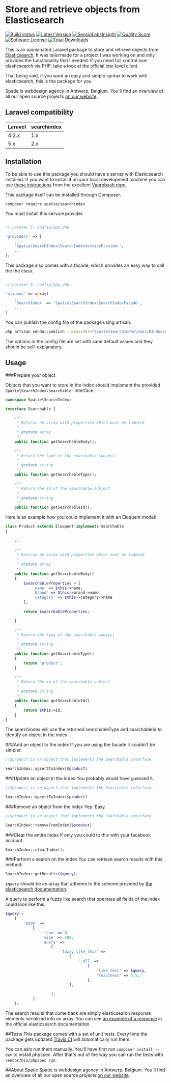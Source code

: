 Store and retrieve objects from Elasticsearch
=================
[![Build status](https://img.shields.io/travis/spatie/searchindex.svg)](https://travis-ci.org/spatie/searchindex)
[![Latest Version](https://img.shields.io/github/release/spatie/searchindex.svg?style=flat-square)](https://github.com/freekmurze/searchindex/releases)
[![SensioLabsInsight](https://img.shields.io/sensiolabs/i/47cca532-7a48-4f62-ac66-77f9a0ef122e.svg)](https://insight.sensiolabs.com/projects/47cca532-7a48-4f62-ac66-77f9a0ef122e)
[![Quality Score](https://img.shields.io/scrutinizer/g/spatie/searchindex.svg?style=flat-square)](https://scrutinizer-ci.com/g/spatie/searchindex)
[![Software License](https://img.shields.io/badge/license-MIT-brightgreen.svg?style=flat-square)](LICENSE.md)
[![Total Downloads](https://img.shields.io/packagist/dt/spatie/searchindex.svg?style=flat-square)](https://packagist.org/packages/spatie/searchindex)

This is an opinionated Laravel package to store and retrieve objects from [Elasticsearch](http://www.elasticsearch.org). It was tailormade for a project I was working on and only provides the functionality that I needed. If you need full control over elasticsearch via PHP, take a look at [the official low-level client](https://github.com/elasticsearch/elasticsearch-php).

That being said, if you want an easy and simple syntax to work with elasticsearch, this is the package for you.

Spatie is webdesign agency in Antwerp, Belgium. You'll find an overview of all our open source projects [on our website](https://spatie.be/opensource).

## Laravel compatibility

 Laravel  | searchindex
:---------|:----------
 4.2.x    | 1.x
 5.x      | 2.x

## Installation
To be able to use this package you should have a server with Elasticsearch installed. If you want to install it on your local development machine you can use [these instructions](https://github.com/fideloper/Vaprobash/blob/master/scripts/elasticsearch.sh) from the excellent [Vaprobash repo](https://github.com/fideloper/Vaprobash).

This package itself can be installed through Composer.

```bash
composer require spatie/searchindex
```

You must install this service provider.

```php

// Laravel 5: config/app.php

'providers' => [
    ...
    'Spatie\SearchIndex\SearchIndexServiceProvider',
    ...
];
```

This package also comes with a facade, which provides an easy way to call the the class.


```php

// Laravel 5: config/app.php

'aliases' => array(
	...
	'SearchIndex' => 'Spatie\SearchIndex\SearchIndexFacade',
	...
)
```


You can publish the config file of the package using artisan.

```bash
php artisan vendor:publish --provider="Spatie\SearchIndex\SearchIndexServiceProvider"
```

The options in the config file are set with sane default values and they should be self-explanatory.


## Usage

###Prepare your object

Objects that you want to store in the index should implement the provided ```Spatie\SearchIndex\Searchable```- interface. 

```php
namespace Spatie\SearchIndex;

interface Searchable {

    /**
     * Returns an array with properties which must be indexed
     *
     * @return array
     */
    public function getSearchableBody();

    /**
     * Return the type of the searchable subject
     *
     * @return string
     */
    public function getSearchableType();

    /**
     * Return the id of the searchable subject
     *
     * @return string
     */
    public function getSearchableId();
```

Here is an example how you could implement it with an Eloquent model:

```php
class Product extends Eloquent implements Searchable
{
    
    ...
    
    /**
     * Returns an array with properties which must be indexed
     *
     * @return array
     */
    public function getSearchableBody()
    {
        $searchableProperties = [
            'name' => $this->name,
            'brand' => $this->brand->name
            'category' => $this->category->name
        ];
        
        return $searchableProperties;

    }

    /**
     * Return the type of the searchable subject
     *
     * @return string
     */
    public function getSearchableType()
    {
        return 'product';
    }

    /**
     * Return the id of the searchable subject
     *
     * @return string
     */
    public function getSearchableId()
    {
        return $this->id;
    }
}
```

The searchindex will use the returned searchableType and searchableId to identify an object in the index. 

###Add an object to the index
If you are using the facade it couldn't be simpler.
```php
//$product is an object that implements the Searchable interface

SearchIndex::upsertToIndex($product)
```

###Update an object in the index
You probably would have guessed it.

```php
//$product is an object that implements the Searchable interface

SearchIndex::upsertToIndex($product)
```
###Remove an object from the index
Yep. Easy.

```php
//$product is an object that implements the Searchable interface

SearchIndex::removeFromIndex($product)
```

###Clear the entire index
If only you could to this with your facebook account.

```php
SearchIndex::clearIndex();
```

###Perform a search on the index
You can retrieve search results with this method:
```php
SearchIndex::getResults($query);
```
```$query``` should be an array that adheres to the scheme provided by [the elasticsearch documentation](http://www.elasticsearch.org/guide/en/elasticsearch/client/php-api/current/_search_operations.html).

A query to perform a fuzzy like search that operates all fields of the index could look like this:
```php
$query =
    [
        'body' =>
            [
                'from' => 0,
                'size' => 500,
                'query' =>
                    [
                        'fuzzy_like_this' =>
                            [
                                '_all' =>
                                    [
                                        'like_text' => $query,
                                        'fuzziness' => 0.5,
                                    ],
                            ],

                    ],
            ]
    ];
```
The search results that come back are simply elasticsearch response elements serialized into an array. You can see [an example of a response](http://www.elasticsearch.org/guide/en/elasticsearch/reference/current/search-request-body.html) in the official elasticsearch documentation.

##Tests
This package comes with a set of unit tests. Every time the package gets updated [Travis CI](https://travis-ci.org) will automatically run them.

You can aslo run them manually. You'll have first run ```composer install --dev``` to install phpspec. After that's out of the way you can run the tests with ```vendor/bin/phpspec run```.

##About Spatie
Spatie is webdesign agency in Antwerp, Belgium. You'll find an overview of all our open source projects [on our website](https://spatie.be/opensource).
